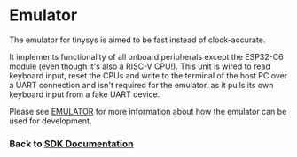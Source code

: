 # Emulator

The emulator for tinysys is aimed to be fast instead of clock-accurate.

It implements functionality of all onboard peripherals except the ESP32-C6 module (even though it's also a RISC-V CPU!). This unit is wired to read keyboard input, reset the CPUs and write to the terminal of the host PC over a UART connection and isn't required for the emulator, as it pulls its own keyboard input from a fake UART device.

Please see [EMULATOR](../emulator/README.md) for more information about how the emulator can be used for development.

### Back to [SDK Documentation](README.md)